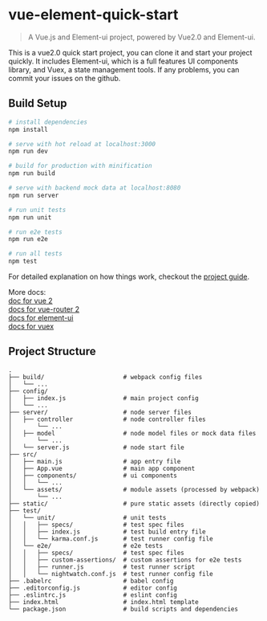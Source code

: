 # vue-element-quick-start

> A Vue.js and Element-ui project, powered by Vue2.0 and Element-ui.

This is a vue2.0 quick start project, you can clone it and start your project quickly. It includes Element-ui, which is a full features UI components library, and Vuex, a state management tools. If any problems, you can commit your issues on the github.

## Build Setup

``` bash
# install dependencies
npm install

# serve with hot reload at localhost:3000
npm run dev

# build for production with minification
npm run build

# serve with backend mock data at localhost:8080
npm run server

# run unit tests
npm run unit

# run e2e tests
npm run e2e

# run all tests
npm test
```

For detailed explanation on how things work, checkout the
[project guide](http://vuejs-templates.github.io/webpack/).   

More docs:  
[doc for vue 2](http://vuejs.org/guide/)  
[docs for vue-router 2](http://router.vuejs.org/en/index.html)  
[docs for element-ui](http://element.eleme.io)  
[docs for vuex](http://vuex.vuejs.org/en/index.html)

## Project Structure

```
.
├── build/                      # webpack config files
│   └── ...
├── config/                     
│   ├── index.js                # main project config
│   └── ...
├── server/                     # node server files
│   ├── controller              # node controller files
│       └── ...
│   ├── model                   # node model files or mock data files
│       └── ...   
│   └── server.js               # node start file
├── src/
│   ├── main.js                 # app entry file
│   ├── App.vue                 # main app component
│   ├── components/             # ui components
│   │   └── ...
│   └── assets/                 # module assets (processed by webpack)
│       └── ...
├── static/                     # pure static assets (directly copied)
├── test/
│   └── unit/                   # unit tests
│   │   ├── specs/              # test spec files
│   │   ├── index.js            # test build entry file
│   │   └── karma.conf.js       # test runner config file
│   └── e2e/                    # e2e tests
│   │   ├── specs/              # test spec files
│   │   ├── custom-assertions/  # custom assertions for e2e tests
│   │   ├── runner.js           # test runner script
│   │   └── nightwatch.conf.js  # test runner config file
├── .babelrc                    # babel config
├── .editorconfig.js            # editor config
├── .eslintrc.js                # eslint config
├── index.html                  # index.html template
└── package.json                # build scripts and dependencies

```
